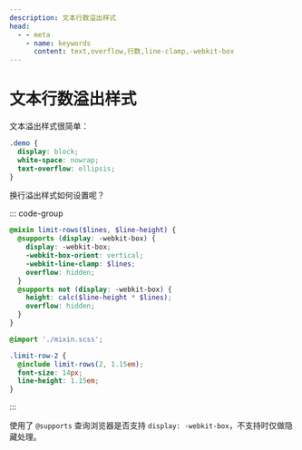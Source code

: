 ```yaml
---
description: 文本行数溢出样式
head:
  - - meta
    - name: keywords
      content: text,overflow,行数,line-clamp,-webkit-box
---
```


# 文本行数溢出样式

文本溢出样式很简单：

```css
.demo {
  display: block;
  white-space: nowrap;
  text-overflow: ellipsis;
}
```

换行溢出样式如何设置呢？

::: code-group

```scss [mixin.scss]
@mixin limit-rows($lines, $line-height) {
  @supports (display: -webkit-box) {
    display: -webkit-box;
    -webkit-box-orient: vertical;
    -webkit-line-clamp: $lines;
    overflow: hidden;
  }
  @supports not (display: -webkit-box) {
    height: calc($line-height * $lines);
    overflow: hidden;
  }
}
```

```scss [index.scss]
@import './mixin.scss';

.limit-row-2 {
  @include limit-rows(2, 1.15em);
  font-size: 14px;
  line-height: 1.15em;
}
```

:::

使用了 `@supports` 查询浏览器是否支持 `display: -webkit-box`，不支持时仅做隐藏处理。
